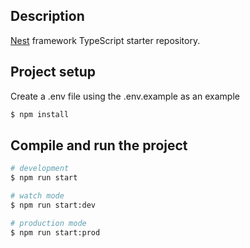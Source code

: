 ## Description

[Nest](https://github.com/nestjs/nest) framework TypeScript starter repository.

## Project setup

Create a .env file using the .env.example as an example

```bash
$ npm install
```

## Compile and run the project

```bash
# development
$ npm run start

# watch mode
$ npm run start:dev

# production mode
$ npm run start:prod
```